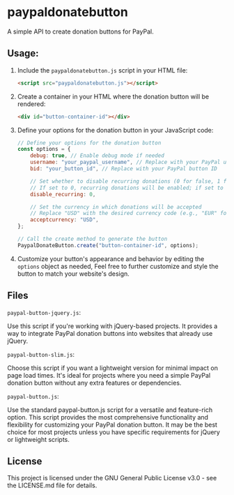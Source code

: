 # paypaldonatebutton

A simple API to create donation buttons for PayPal.

## Usage:

1. Include the `paypaldonatebutton.js` script in your HTML file:

   ```html
   <script src="paypaldonatebutton.js"></script>
   ```

2. Create a container in your HTML where the donation button will be rendered:

   ```html
   <div id="button-container-id"></div>
   ```

3. Define your options for the donation button in your JavaScript code:

   ```js
   // Define your options for the donation button
   const options = {
       debug: true, // Enable debug mode if needed
       username: "your_paypal_username", // Replace with your PayPal username
       bid: "your_button_id", // Replace with your PayPal button ID

       // Set whether to disable recurring donations (0 for false, 1 for true)
       // If set to 0, recurring donations will be enabled; if set to 1, they will be disabled
       disable_recurring: 0,

       // Set the currency in which donations will be accepted
       // Replace "USD" with the desired currency code (e.g., "EUR" for Euro, "GBP" for British Pound)
       acceptcurrency: "USD",
   };

   // Call the create method to generate the button
   PaypalDonateButton.create("button-container-id", options);
   ```

4. Customize your button's appearance and behavior by editing the `options` object as needed,
   Feel free to further customize and style the button to match your website's design.

## Files
`paypal-button-jquery.js`:

   Use this script if you're working with jQuery-based projects. It provides a way to integrate PayPal donation buttons into websites that already use jQuery.

`paypal-button-slim.js`:

   Choose this script if you want a lightweight version for minimal impact on page load times. It's ideal for projects where you need a simple PayPal donation button without any extra features or dependencies.

`paypal-button.js`:

   Use the standard paypal-button.js script for a versatile and feature-rich option. This script provides the most comprehensive functionality and flexibility for customizing your PayPal donation button. It may be the best choice for most projects unless you have specific requirements for jQuery or lightweight scripts.

## License

This project is licensed under the GNU General Public License v3.0 - see the LICENSE.md file for details.
